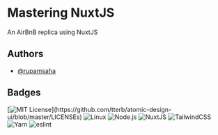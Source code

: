 # Mastering NuxtJS

An AirBnB replica using NuxtJS




## Authors

- [@rupamsaha](https://www.github.com/rupamsaha)


## Badges



[![MIT License](https://img.shields.io/apm/l/atomic-design-ui.svg?)](https://github.com/tterb/atomic-design-ui/blob/master/LICENSEs)
![Linux](https://img.shields.io/badge/-Linux-000?&logo=Linux)
![Node.js](https://img.shields.io/static/v1?style=flat-square&message=Node.js&color=000&logo=Node.js&logoColor=339933&label=)
![NuxtJS](https://img.shields.io/badge/Nuxt-black?style=flat-square&logo=nuxt.js&logoColor=3b8070)
![TailwindCSS](https://img.shields.io/badge/tailwindcss-000?style=flat-square&logo=tailwind-css&logoColor=white)
![Yarn](https://img.shields.io/badge/yarn-000?style=flat-square&logo=yarn&logoColor=blue)
![eslint](https://img.shields.io/badge/-eslint-000?&logo=eslint&logoColor=8957e5)

